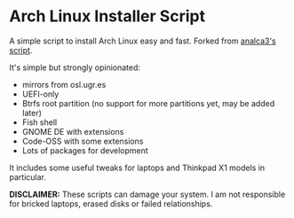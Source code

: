 Arch Linux Installer Script
===========================

A simple script to install Arch Linux easy and fast. Forked from [analca3's script](https://github.com/analca3/Install-Archlinux-Script).

It's simple but strongly opinionated: 

- mirrors from osl.ugr.es
- UEFI-only
- Btrfs root partition (no support for more partitions yet, may be added later)
- Fish shell
- GNOME DE with extensions
- Code-OSS with some extensions
- Lots of packages for development

It includes some useful tweaks for laptops and Thinkpad X1 models in particular.

**DISCLAIMER:** These scripts can damage your system. I am not responsible for bricked laptops, erased disks or failed relationships. 